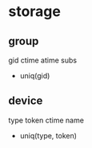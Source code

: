 # storage

## group
gid ctime atime subs
* uniq(gid)

## device
type token ctime name
* uniq(type, token)
